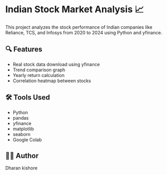 # Indian Stock Market Analysis 📈

This project analyzes the stock performance of Indian companies like Reliance, TCS, and Infosys from 2020 to 2024 using Python and yfinance.

## 🔍 Features
- Real stock data download using yfinance
- Trend comparison graph
- Yearly return calculation
- Correlation heatmap between stocks

## 🛠️ Tools Used
- Python
- pandas
- yfinance
- matplotlib
- seaborn
- Google Colab

## 👨‍💻 Author
Dharan kishore
